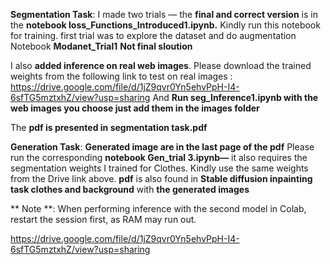 **Segmentation Task**:
I made two trials —
the **final and correct version** is in the **notebook loss_Functions_Introduced1.ipynb.**  Kindly run this notebook for training.
first trial was to explore the dataset and do augmentation Notebook **Modanet_Trial1**  **Not final sloution**


I also **added inference on real web images**. Please download the trained weights from the following link to test on real images :
https://drive.google.com/file/d/1jZ9qvr0Yn5ehvPpH-I4-6sfTG5mztxhZ/view?usp=sharing
And **Run seg_Inference1.ipynb with the web images you choose just add them in the images folder**

The **pdf is presented in segmentation task.pdf**

**Generation Task**: **Generated image are in the last page of the pdf** 
Please run the corresponding **notebook  Gen_trial 3.ipynb—** it also requires the segmentation weights I trained for Clothes.
Kindly use the same weights from the Drive link above.
**pdf** is also found in **Stable diffusion inpainting task clothes and background** with **the generated images**

** Note **: When performing inference with the second model in Colab, restart the session first, as RAM may run out.

                    
https://drive.google.com/file/d/1jZ9qvr0Yn5ehvPpH-I4-6sfTG5mztxhZ/view?usp=sharing
